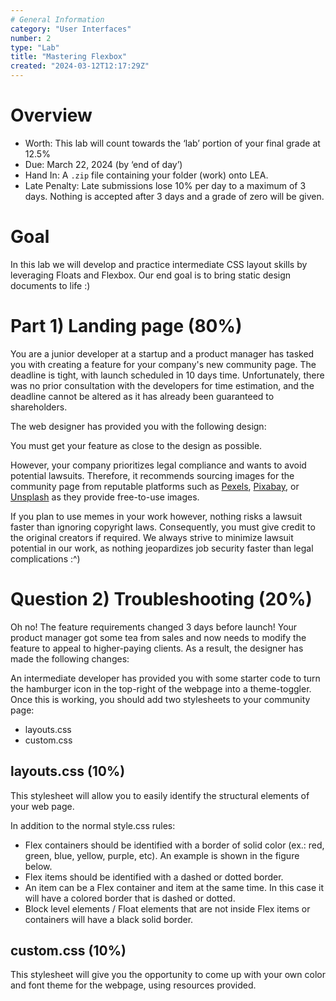 ```yaml
---
# General Information
category: "User Interfaces"
number: 2
type: "Lab"
title: "Mastering Flexbox"
created: "2024-03-12T12:17:29Z"
---
```


# Overview

- Worth: This lab will count towards the ‘lab’ portion of your final grade at 12.5%
- Due: March 22, 2024 (by ‘end of day’)
- Hand In: A `.zip` file containing your folder (work) onto LEA.
- Late Penalty: Late submissions lose 10% per day to a maximum of 3 days. Nothing is accepted after 3 days and a grade of zero will be given.

# Goal

In this lab we will develop and practice intermediate CSS layout skills by leveraging Floats and Flexbox. Our end goal is to bring static design documents to life :)

# Part 1) Landing page (80%)

You are a junior developer at a startup and a product manager has tasked you with creating a feature for your company's new community page. The deadline is tight, with launch scheduled in 10 days time. Unfortunately, there was no prior consultation with the developers for time estimation, and the deadline cannot be altered as it has already been guaranteed to shareholders.

The web designer has provided you with the following design:

You must get your feature as close to the design as possible.

However, your company prioritizes legal compliance and wants to avoid potential lawsuits. Therefore, it recommends sourcing images for the community page from reputable platforms such as [Pexels](https://www.pexels.com/), [Pixabay](https://pixabay.com/), or [Unsplash](https://unsplash.com/) as they provide free-to-use images.

If you plan to use memes in your work however, nothing risks a lawsuit faster than ignoring copyright laws. Consequently, you must give credit to the original creators if required. We always strive to minimize lawsuit potential in our work, as nothing jeopardizes job security faster than legal complications :^)

# Question 2) Troubleshooting (20%)

Oh no! The feature requirements changed 3 days before launch! Your product manager got some tea from sales and now needs to modify the feature to appeal to higher-paying clients. As a result, the designer has made the following changes:

An intermediate developer has provided you with some starter code to turn the hamburger icon in the top-right of the webpage into a theme-toggler. Once this is working, you should add two stylesheets to your community page:

- layouts.css
- custom.css

## layouts.css (10%)

This stylesheet will allow you to easily identify the structural elements of your web page.

In addition to the normal style.css rules:

- Flex containers should be identified with a border of solid color (ex.: red, green, blue, yellow, purple, etc). An example is shown in the figure below.
- Flex items should be identified with a dashed or dotted border.
- An item can be a Flex container and item at the same time. In this case it will have a colored border that is dashed or dotted.
- Block level elements / Float elements that are not inside Flex items or containers will have a black solid border.

## custom.css (10%)

This stylesheet will give you the opportunity to come up with your own color and font theme for the webpage, using resources provided.

